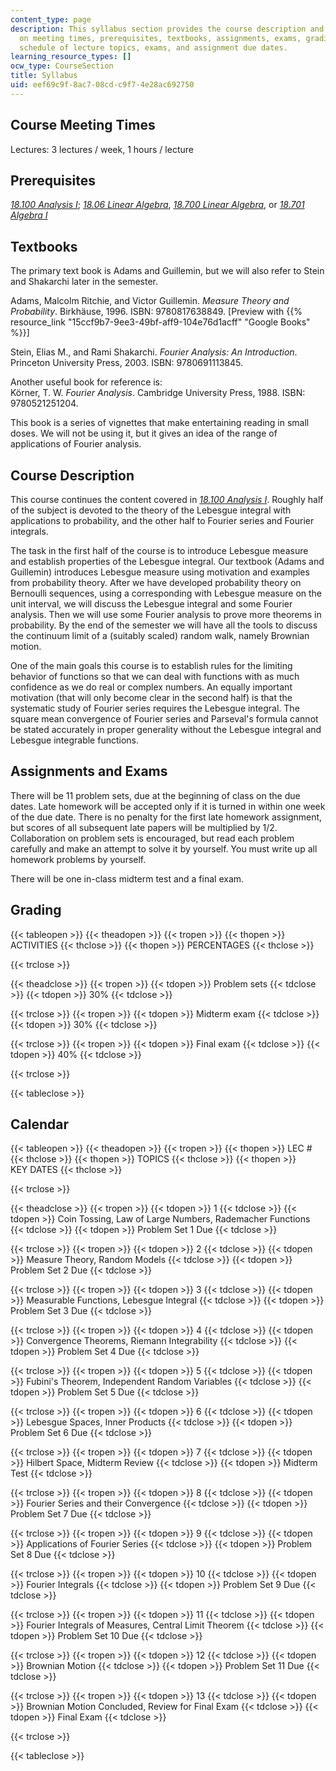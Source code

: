 ```yaml
---
content_type: page
description: This syllabus section provides the course description and information
  on meeting times, prerequisites, textbooks, assignments, exams, grading, and the
  schedule of lecture topics, exams, and assignment due dates.
learning_resource_types: []
ocw_type: CourseSection
title: Syllabus
uid: eef69c9f-8ac7-08cd-c9f7-4e28ac692750
---
```


Course Meeting Times
--------------------

Lectures: 3 lectures / week, 1 hours / lecture

Prerequisites
-------------

[_18.100 Analysis I_](/courses/18-100b-analysis-i-fall-2010); [_18.06 Linear Algebra_](/courses/18-06sc-linear-algebra-fall-2011), [_18.700 Linear Algebra_](/courses/18-700-linear-algebra-fall-2013), or [_18.701 Algebra I_](/courses/18-701-algebra-i-fall-2010)

Textbooks
---------

The primary text book is Adams and Guillemin, but we will also refer to Stein and Shakarchi later in the semester.

Adams, Malcolm Ritchie, and Victor Guillemin. _Measure Theory and Probability_. Birkhäuse, 1996. ISBN: 9780817638849. \[Preview with {{% resource_link "15ccf9b7-9ee3-49bf-aff9-104e76d1acff" "Google Books" %}}\]

Stein, Elias M., and Rami Shakarchi. _Fourier Analysis: An Introduction_. Princeton University Press, 2003. ISBN: 9780691113845.

Another useful book for reference is:  
Körner, T. W. _Fourier Analysis_. Cambridge University Press, 1988. ISBN: 9780521251204.

This book is a series of vignettes that make entertaining reading in small doses. We will not be using it, but it gives an idea of the range of applications of Fourier analysis.

Course Description
------------------

This course continues the content covered in [_18.100 Analysis I_](/courses/18-100b-analysis-i-fall-2010). Roughly half of the subject is devoted to the theory of the Lebesgue integral with applications to probability, and the other half to Fourier series and Fourier integrals.

The task in the first half of the course is to introduce Lebesgue measure and establish properties of the Lebesgue integral. Our textbook (Adams and Guillemin) introduces Lebesgue measure using motivation and examples from probability theory. After we have developed probability theory on Bernoulli sequences, using a corresponding with Lebesgue measure on the unit interval, we will discuss the Lebesgue integral and some Fourier analysis. Then we will use some Fourier analysis to prove more theorems in probability. By the end of the semester we will have all the tools to discuss the continuum limit of a (suitably scaled) random walk, namely Brownian motion.

One of the main goals this course is to establish rules for the limiting behavior of functions so that we can deal with functions with as much confidence as we do real or complex numbers. An equally important motivation (that will only become clear in the second half) is that the systematic study of Fourier series requires the Lebesgue integral. The square mean convergence of Fourier series and Parseval's formula cannot be stated accurately in proper generality without the Lebesgue integral and Lebesgue integrable functions.

Assignments and Exams
---------------------

There will be 11 problem sets, due at the beginning of class on the due dates. Late homework will be accepted only if it is turned in within one week of the due date. There is no penalty for the first late homework assignment, but scores of all subsequent late papers will be multiplied by 1/2. Collaboration on problem sets is encouraged, but read each problem carefully and make an attempt to solve it by yourself. You must write up all homework problems by yourself.

There will be one in-class midterm test and a final exam.

Grading
-------

{{< tableopen >}}
{{< theadopen >}}
{{< tropen >}}
{{< thopen >}}
ACTIVITIES
{{< thclose >}}
{{< thopen >}}
PERCENTAGES
{{< thclose >}}

{{< trclose >}}

{{< theadclose >}}
{{< tropen >}}
{{< tdopen >}}
Problem sets
{{< tdclose >}}
{{< tdopen >}}
30%
{{< tdclose >}}

{{< trclose >}}
{{< tropen >}}
{{< tdopen >}}
Midterm exam
{{< tdclose >}}
{{< tdopen >}}
30%
{{< tdclose >}}

{{< trclose >}}
{{< tropen >}}
{{< tdopen >}}
Final exam
{{< tdclose >}}
{{< tdopen >}}
40%
{{< tdclose >}}

{{< trclose >}}

{{< tableclose >}}

Calendar
--------

{{< tableopen >}}
{{< theadopen >}}
{{< tropen >}}
{{< thopen >}}
LEC #
{{< thclose >}}
{{< thopen >}}
TOPICS
{{< thclose >}}
{{< thopen >}}
KEY DATES
{{< thclose >}}

{{< trclose >}}

{{< theadclose >}}
{{< tropen >}}
{{< tdopen >}}
1
{{< tdclose >}}
{{< tdopen >}}
Coin Tossing, Law of Large Numbers, Rademacher Functions
{{< tdclose >}}
{{< tdopen >}}
Problem Set 1 Due
{{< tdclose >}}

{{< trclose >}}
{{< tropen >}}
{{< tdopen >}}
2
{{< tdclose >}}
{{< tdopen >}}
Measure Theory, Random Models
{{< tdclose >}}
{{< tdopen >}}
Problem Set 2 Due
{{< tdclose >}}

{{< trclose >}}
{{< tropen >}}
{{< tdopen >}}
3
{{< tdclose >}}
{{< tdopen >}}
Measurable Functions, Lebesgue Integral
{{< tdclose >}}
{{< tdopen >}}
Problem Set 3 Due
{{< tdclose >}}

{{< trclose >}}
{{< tropen >}}
{{< tdopen >}}
4
{{< tdclose >}}
{{< tdopen >}}
Convergence Theorems, Riemann Integrability
{{< tdclose >}}
{{< tdopen >}}
Problem Set 4 Due
{{< tdclose >}}

{{< trclose >}}
{{< tropen >}}
{{< tdopen >}}
5
{{< tdclose >}}
{{< tdopen >}}
Fubini's Theorem, Independent Random Variables
{{< tdclose >}}
{{< tdopen >}}
Problem Set 5 Due
{{< tdclose >}}

{{< trclose >}}
{{< tropen >}}
{{< tdopen >}}
6
{{< tdclose >}}
{{< tdopen >}}
Lebesgue Spaces, Inner Products
{{< tdclose >}}
{{< tdopen >}}
Problem Set 6 Due
{{< tdclose >}}

{{< trclose >}}
{{< tropen >}}
{{< tdopen >}}
7
{{< tdclose >}}
{{< tdopen >}}
Hilbert Space, Midterm Review
{{< tdclose >}}
{{< tdopen >}}
Midterm Test
{{< tdclose >}}

{{< trclose >}}
{{< tropen >}}
{{< tdopen >}}
8
{{< tdclose >}}
{{< tdopen >}}
Fourier Series and their Convergence
{{< tdclose >}}
{{< tdopen >}}
Problem Set 7 Due
{{< tdclose >}}

{{< trclose >}}
{{< tropen >}}
{{< tdopen >}}
9
{{< tdclose >}}
{{< tdopen >}}
Applications of Fourier Series
{{< tdclose >}}
{{< tdopen >}}
Problem Set 8 Due
{{< tdclose >}}

{{< trclose >}}
{{< tropen >}}
{{< tdopen >}}
10
{{< tdclose >}}
{{< tdopen >}}
Fourier Integrals
{{< tdclose >}}
{{< tdopen >}}
Problem Set 9 Due
{{< tdclose >}}

{{< trclose >}}
{{< tropen >}}
{{< tdopen >}}
11
{{< tdclose >}}
{{< tdopen >}}
Fourier Integrals of Measures, Central Limit Theorem
{{< tdclose >}}
{{< tdopen >}}
Problem Set 10 Due
{{< tdclose >}}

{{< trclose >}}
{{< tropen >}}
{{< tdopen >}}
12
{{< tdclose >}}
{{< tdopen >}}
Brownian Motion
{{< tdclose >}}
{{< tdopen >}}
Problem Set 11 Due
{{< tdclose >}}

{{< trclose >}}
{{< tropen >}}
{{< tdopen >}}
13
{{< tdclose >}}
{{< tdopen >}}
Brownian Motion Concluded, Review for Final Exam
{{< tdclose >}}
{{< tdopen >}}
Final Exam
{{< tdclose >}}

{{< trclose >}}

{{< tableclose >}}